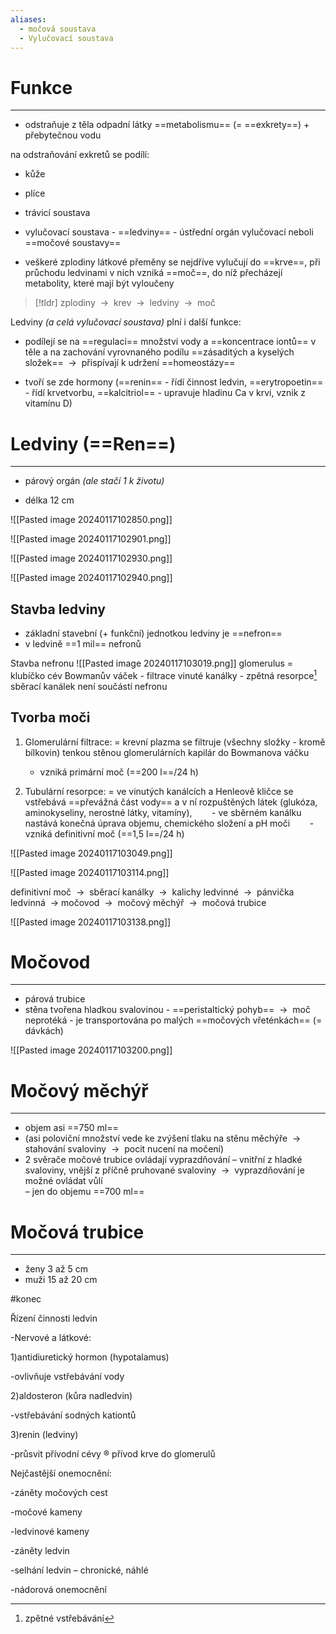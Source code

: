 ```yaml
---
aliases:
  - močová soustava
  - Vylučovací soustava
---
```


# Funkce
---
- odstraňuje z těla odpadní látky ==metabolismu== (= ==exkrety==) + přebytečnou vodu

na odstraňování exkretů se podílí:
- kůže
- plíce
- trávicí soustava

- vylučovací soustava - ==ledviny== - ústřední orgán vylučovací neboli ==močové soustavy==

- veškeré zplodiny látkové přeměny se nejdříve vylučují do ==krve==, při průchodu ledvinami v nich vzniká ==moč==, do níž přecházejí metabolity, které mají být vyloučeny


> [!tldr]
> zplodiny  ${\ \longrightarrow\ }$ krev  ${\ \longrightarrow\ }$ ledviny  ${\ \longrightarrow\ }$ moč

Ledviny _(a celá vylučovací soustava)_ plní i další funkce:

- podílejí se na ==regulaci== množství vody a ==koncentrace iontů== v těle a na zachování vyrovnaného podílu ==zásaditých a kyselých složek==  ${\ \longrightarrow\ }$ přispívají k udržení ==homeostázy==

- tvoří se zde hormony (==renin== - řídí činnost ledvin, ==erytropoetin== - řídí krvetvorbu, ==kalcitriol== - upravuje hladinu Ca v krvi, vznik z vitamínu D)

# Ledviny (==Ren==)
---


- párový orgán _(ale stačí 1 k životu)_

- délka 12 cm

![[Pasted image 20240117102850.png]]

![[Pasted image 20240117102901.png]]

![[Pasted image 20240117102930.png]]

![[Pasted image 20240117102940.png]]


## Stavba ledviny

- základní stavební (+ funkční) jednotkou ledviny je ==nefron==
- v ledvině ==1 mil== nefronů

Stavba nefronu
![[Pasted image 20240117103019.png]]
glomerulus = klubíčko cév
Bowmanův váček - filtrace
vinuté kanálky - zpětná resorpce[^1]
sběrací kanálek není součástí nefronu

 [^1]: zpětné vstřebávání

## Tvorba moči

1. Glomerulární filtrace:
	= krevní plazma se filtruje (všechny složky - kromě bílkovin) tenkou stěnou glomerulárních kapilár do Bowmanova váčku
	- vzniká primární moč (==200 l==/24 h)  

2. Tubulární resorpce:
	  = ve vinutých kanálcích a Henleově kličce se vstřebává ==převážná část vody== a v ní rozpuštěných látek (glukóza, aminokyseliny, nerostné látky, vitamíny),
       - ve sběrném kanálku nastává konečná úprava objemu, chemického složení a pH moči
       - vzniká definitivní moč (==1,5 l==/24 h)

![[Pasted image 20240117103049.png]]

![[Pasted image 20240117103114.png]]

definitivní moč  ${\ \longrightarrow\ }$ sběrací kanálky  ${\ \longrightarrow\ }$ kalichy ledvinné  ${\ \longrightarrow\ }$ pánvička ledvinná  ${\ \longrightarrow\ }$močovod  ${\ \longrightarrow\ }$ močový měchýř  ${\ \longrightarrow\ }$ močová trubice


![[Pasted image 20240117103138.png]]

# Močovod
---
- párová trubice
- stěna tvořena hladkou svalovinou - ==peristaltický pohyb==  ${\ \longrightarrow\ }$ moč neprotéká - je transportována po malých ==močových vřeténkách== (= dávkách)

![[Pasted image 20240117103200.png]]

# Močový měchýř
---
- objem asi ==750 ml==
- (asi poloviční množství vede ke zvýšení tlaku na stěnu měchýře  ${\ \longrightarrow\ }$ stahování svaloviny  ${\ \longrightarrow\ }$ pocit nucení na močení)
- 2 svěrače močové trubice ovládají vyprazdňování – vnitřní z hladké svaloviny, vnější z příčně pruhované svaloviny  ${\ \longrightarrow\ }$ vyprazdňování je možné ovládat vůlí  
– jen do objemu ==700 ml==

# Močová trubice
---
- ženy 3 až 5 cm
- muži 15 až 20 cm

#konec

Řízení činnosti ledvin

-Nervové a látkové:

1)antidiuretický hormon (hypotalamus)

-ovlivňuje vstřebávání vody

2)aldosteron (kůra nadledvin)

-vstřebávání sodných kationtů

3)renin (ledviny)

-průsvit přívodní cévy ® přívod krve do glomerulů

Nejčastější onemocnění:  

-záněty močových cest

-močové kameny

-ledvinové kameny

-záněty ledvin

-selhání ledvin – chronické, náhlé

-nádorová onemocnění
